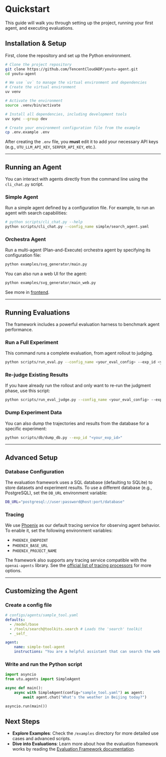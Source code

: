 # Quickstart

This guide will walk you through setting up the project, running your first agent, and executing evaluations.

## Installation & Setup

First, clone the repository and set up the Python environment.

```sh
# Clone the project repository
git clone https://github.com/TencentCloudADP/youtu-agent.git
cd youtu-agent

# We use `uv` to manage the virtual environment and dependencies
# Create the virtual environment
uv venv

# Activate the environment
source .venv/bin/activate

# Install all dependencies, including development tools
uv sync --group dev

# Create your environment configuration file from the example
cp .env.example .env
```

After creating the `.env` file, you **must** edit it to add your necessary API keys (e.g., `UTU_LLM_API_KEY`, `SERPER_API_KEY`, etc.).

---

## Running an Agent

You can interact with agents directly from the command line using the `cli_chat.py` script.

### Simple Agent

Run a simple agent defined by a configuration file. For example, to run an agent with search capabilities:

```sh
# python scripts/cli_chat.py --help
python scripts/cli_chat.py --config_name simple/search_agent.yaml
```

### Orchestra Agent

Run a multi-agent (Plan-and-Execute) orchestra agent by specifying its configuration file:

```sh
python examples/svg_generator/main.py
```

You can also run a web UI for the agent:

```sh
python examples/svg_generator/main_web.py
```

See more in [frontend](./frontend.md).

---

## Running Evaluations

The framework includes a powerful evaluation harness to benchmark agent performance.

### Run a Full Experiment

This command runs a complete evaluation, from agent rollout to judging.

```sh
python scripts/run_eval.py --config_name <your_eval_config> --exp_id <your_exp_id> --dataset WebWalkerQA --concurrency 5
```

### Re-judge Existing Results

If you have already run the rollout and only want to re-run the judgment phase, use this script:

```sh
python scripts/run_eval_judge.py --config_name <your_eval_config> --exp_id <your_exp_id> --dataset WebWalkerQA
```

### Dump Experiment Data

You can also dump the trajectories and results from the database for a specific experiment:

```sh
python scripts/db/dump_db.py --exp_id "<your_exp_id>"
```

---

## Advanced Setup

### Database Configuration

The evaluation framework uses a SQL database (defaulting to SQLite) to store datasets and experiment results. To use a different database (e.g., PostgreSQL), set the `DB_URL` environment variable:

```sh
DB_URL="postgresql://user:password@host:port/database"
```

### Tracing

We use [Phoenix](https://arize.com/docs/phoenix) as our default tracing service for observing agent behavior. To enable it, set the following environment variables:
- `PHOENIX_ENDPOINT`
- `PHOENIX_BASE_URL`
- `PHOENIX_PROJECT_NAME`

The framework also supports any tracing service compatible with the `openai-agents` library. See the [official list of tracing processors](https://openai.github.io/openai-agents-python/tracing/#external-tracing-processors-list) for more options.

---


## Customizing the Agent

### Create a config file

```yaml
# configs/agents/sample_tool.yaml
defaults:
  - /model/base
  - /tools/search@toolkits.search # Loads the 'search' toolkit
  - _self_

agent:
    name: simple-tool-agent
    instructions: "You are a helpful assistant that can search the web."
```

### Write and run the Python script

```python
import asyncio
from utu.agents import SimpleAgent

async def main():
    async with SimpleAgent(config="sample_tool.yaml") as agent:
        await agent.chat("What's the weather in Beijing today?")

asyncio.run(main())
```

## Next Steps

- **Explore Examples**: Check the `/examples` directory for more detailed use cases and advanced scripts.
- **Dive into Evaluations**: Learn more about how the evaluation framework works by reading the [Evaluation Framework documentation](./eval.md).
